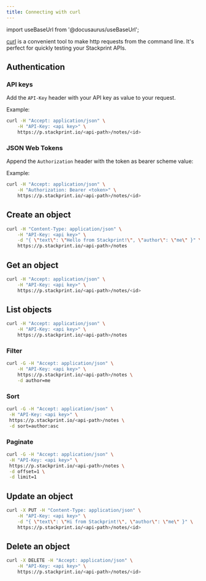 ```yaml
---
title: Connecting with curl
---
```


import useBaseUrl from '@docusaurus/useBaseUrl';

[curl](https://curl.haxx.se/) is a convenient tool to make http requests from the command line. It's perfect for quickly testing your Stackprint APIs.

## Authentication

### API keys

Add the `API-Key` header with your API key as value to your request.

Example:

```bash
curl -H "Accept: application/json" \
    -H "API-Key: <api key>" \
    https://p.stackprint.io/<api-path>/notes/<id>
```

### JSON Web Tokens

Append the `Authorization` header with the token as bearer scheme value:

Example:

```bash
curl -H "Accept: application/json" \
    -H "Authorization: Bearer <token>" \
    https://p.stackprint.io/<api-path>/notes/<id>
```

## Create an object

```bash
curl -H "Content-Type: application/json" \
    -H "API-Key: <api key>" \
    -d "{ \"text\": \"Hello from Stackprint!\", \"author\": \"me\" }" \
    https://p.stackprint.io/<api-path>/notes
```

## Get an object

```bash
curl -H "Accept: application/json" \
    -H "API-Key: <api key>" \
    https://p.stackprint.io/<api-path>/notes/<id>
```

## List objects

```bash
curl -H "Accept: application/json" \
    -H "API-Key: <api key>" \
    https://p.stackprint.io/<api-path>/notes
```

### Filter

```bash
curl -G -H "Accept: application/json" \
    -H "API-Key: <api key>" \
    https://p.stackprint.io/<api-path>/notes \
    -d author=me
```

### Sort

```bash
curl -G -H "Accept: application/json" \
 -H "API-Key: <api key>" \
 https://p.stackprint.io/<api-path>/notes \
 -d sort=author:asc
```

### Paginate

```bash
curl -G -H "Accept: application/json" \
 -H "API-Key: <api key>" \
 https://p.stackprint.io/<api-path>/notes \
 -d offset=1 \
 -d limit=1
```

## Update an object

```bash
curl -X PUT -H "Content-Type: application/json" \
    -H "API-Key: <api key>" \
    -d "{ \"text\": \"Hi from Stackprint!\", \"author\": \"me\" }" \
    https://p.stackprint.io/<api-path>/notes/<id>

```

## Delete an object

```bash
curl -X DELETE -H "Accept: application/json" \
    -H "API-Key: <api key>" \
    https://p.stackprint.io/<api-path>/notes/<id>
```
